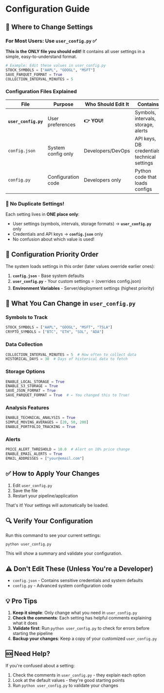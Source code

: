 # Configuration Guide

## 📝 Where to Change Settings

### For Most Users: Use `user_config.py` ✅

**This is the ONLY file you should edit!** It contains all user settings in a simple, easy-to-understand format.

```python
# Example: Edit these values in user_config.py
STOCK_SYMBOLS = ["AAPL", "GOOGL", "MSFT"]
SAVE_PARQUET_FORMAT = True
COLLECTION_INTERVAL_MINUTES = 5
```

### Configuration Files Explained

| File | Purpose | Who Should Edit It | Contains |
|------|---------|-------------------|----------|
| **`user_config.py`** | User preferences | **👉 YOU!** | Symbols, intervals, storage, alerts |
| `config.json` | System config only | Developers/DevOps | API keys, DB credentials, technical settings |
| `config.py` | Configuration code | Developers only | Python code that loads configs |

### 🎯 No Duplicate Settings!

Each setting lives in **ONE place only**:
- User settings (symbols, intervals, storage formats) → **`user_config.py`** only
- Credentials and API keys → **`config.json`** only
- No confusion about which value is used!

## 🎯 Configuration Priority Order

The system loads settings in this order (later values override earlier ones):

1. **`config.json`** - Base system defaults
2. **`user_config.py`** - Your custom settings ⭐ (overrides config.json)
3. **Environment Variables** - Server/deployment settings (highest priority)

## 🔧 What You Can Change in `user_config.py`

### Symbols to Track
```python
STOCK_SYMBOLS = ["AAPL", "GOOGL", "MSFT", "TSLA"]
CRYPTO_SYMBOLS = ["BTC", "ETH", "SOL", "ADA"]
```

### Data Collection
```python
COLLECTION_INTERVAL_MINUTES = 5  # How often to collect data
HISTORICAL_DAYS = 30  # Days of historical data to fetch
```

### Storage Options
```python
ENABLE_LOCAL_STORAGE = True
ENABLE_S3_STORAGE = True
SAVE_JSON_FORMAT = True
SAVE_PARQUET_FORMAT = True  # ← You changed this to True!
```

### Analysis Features
```python
ENABLE_TECHNICAL_ANALYSIS = True
SIMPLE_MOVING_AVERAGES = [20, 50, 200]
ENABLE_PORTFOLIO_TRACKING = True
```

### Alerts
```python
PRICE_ALERT_THRESHOLD = 10.0  # Alert on 10% price change
ENABLE_EMAIL_ALERTS = True
EMAIL_ADDRESSES = ["your@email.com"]
```

## ✅ How to Apply Your Changes

1. Edit `user_config.py`
2. Save the file
3. Restart your pipeline/application

That's it! Your settings will automatically be loaded.

## 🔍 Verify Your Configuration

Run this command to see your current settings:

```bash
python user_config.py
```

This will show a summary and validate your configuration.

## ⚠️ Don't Edit These (Unless You're a Developer)

- `config.json` - Contains sensitive credentials and system defaults
- `config.py` - Advanced system configuration code

## 💡 Pro Tips

1. **Keep it simple**: Only change what you need in `user_config.py`
2. **Check the comments**: Each setting has helpful comments explaining what it does
3. **Validate first**: Run `python user_config.py` to check for errors before starting the pipeline
4. **Backup your changes**: Keep a copy of your customized `user_config.py`

## 🆘 Need Help?

If you're confused about a setting:
1. Check the comments in `user_config.py` - they explain each option
2. Look at the default values - they're good starting points
3. Run `python user_config.py` to validate your changes
